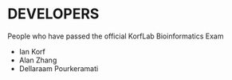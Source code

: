 DEVELOPERS
==========

People who have passed the official KorfLab Bioinformatics Exam

+ Ian Korf
+ Alan Zhang
+ Dellaraam Pourkeramati

